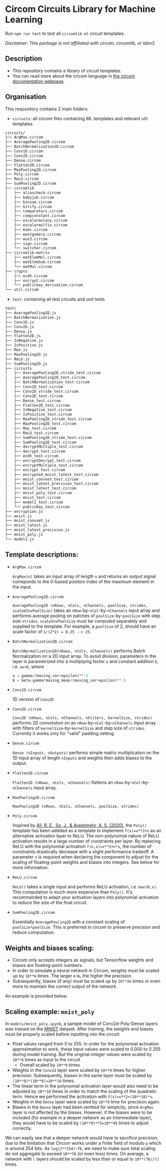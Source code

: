 # Circom Circuits Library for Machine Learning

Run `npm run test` to test all `circomlib-ml` circuit templates.

_Disclaimer: This package is not affiliated with circom, circomlib, or iden3._

## Description

- This repository contains a library of circuit templates.
- You can read more about the circom language in [the circom documentation webpage](https://docs.circom.io/).

## Organisation

This respository contains 2 main folders:
- `circuits`: all circom files containing ML templates and relevant util templates
```bash
circuits/
├── ArgMax.circom
├── AveragePooling2D.circom
├── BatchNormalization2D.circom
├── Conv1D.circom
├── Conv2D.circom
├── Dense.circom
├── Flatten2D.circom
├── MaxPooling2D.circom
├── Poly.circom
├── ReLU.circom
├── SumPooling2D.circom
├── circomlib
│   ├── aliascheck.circom
│   ├── babyjub.circom
│   ├── binsum.circom
│   ├── bitify.circom
│   ├── comparators.circom
│   ├── compconstant.circom
│   ├── escalarmulany.circom
│   ├── escalarmulfix.circom
│   ├── mimc.circom
│   ├── montgomery.circom
│   ├── mux3.circom
│   ├── sign.circom
│   └── switcher.circom
├── circomlib-matrix
│   ├── matElemMul.circom
│   ├── matElemSum.circom
│   └── matMul.circom
├── crypto
│   ├── ecdh.circom
│   ├── encrypt.circom
│   └── publickey_derivation.circom
└── util.circom
```
- `test`: containing all test circuits and unit tests
```bash
test/
├── AveragePooling2D.js
├── BatchNormalization.js
├── Conv1D.js
├── Conv2D.js
├── Dense.js
├── Flatten2D.js
├── IsNegative.js
├── IsPositive.js
├── Max.js
├── MaxPooling2D.js
├── ReLU.js
├── SumPooling2D.js
├── circuits
│   ├── AveragePooling2D_stride_test.circom
│   ├── AveragePooling2D_test.circom
│   ├── BatchNormalization_test.circom
│   ├── Conv1D_test.circom
│   ├── Conv2D_stride_test.circom
│   ├── Conv2D_test.circom
│   ├── Dense_test.circom
│   ├── Flatten2D_test.circom
│   ├── IsNegative_test.circom
│   ├── IsPositive_test.circom
│   ├── MaxPooling2D_stride_test.circom
│   ├── MaxPooling2D_test.circom
│   ├── Max_test.circom
│   ├── ReLU_test.circom
│   ├── SumPooling2D_stride_test.circom
│   ├── SumPooling2D_test.circom
│   ├── decryptMultiple_test.circom
│   ├── decrypt_test.circom
│   ├── ecdh_test.circom
│   ├── encryptDecrypt_test.circom
│   ├── encryptMultiple_test.circom
│   ├── encrypt_test.circom
│   ├── encrypted_mnist_latest_test.circom
│   ├── mnist_convnet_test.circom
│   ├── mnist_latest_precision_test.circom
│   ├── mnist_latest_test.circom
│   ├── mnist_poly_test.circom
│   ├── mnist_test.circom
│   ├── model1_test.circom
│   └── publicKey_test.circom
├── encryption.js
├── mnist.js
├── mnist_convnet.js
├── mnist_latest.js
├── mnist_latest_precision.js
├── mnist_poly.js
└── model1.js
```

## Template descriptions:
- `ArgMax.circom`

    `ArgMax(n)` takes an input array of length `n` and returns an output signal correponds to the 0-based position index of the maximum element in the input.

- `AveragePooling2D.circom`

    `AveragePooling2D (nRows, nCols, nChannels, poolSize, strides, scaledInvPoolSize)` takes an `nRow`-by-`nCol`-by-`nChannels` input array and performs average pooling on patches of `poolSize`-by-`poolSize` with step size `strides`. `scaleInvPoolSize` must be computed separately and supplied to the template. For example, a `poolSize` of 2, should have an scale factor of `1/(2*2) = 0.25 --> 25`.

- `BatchNormalization2D.circom`

    `BatchNormalization2D(nRows, nCols, nChannels)` performs Batch Normalization on a 2D input array. To avoid division, parameters in the layer is parametrized into a multiplying factor `a` and constant addition `b`, i.e. `ax+b`, where

    ```python
    a = gamma/(moving_var+epsilon)**.5
    b = beta-gamma*moving_mean/(moving_var+epsilon)**.5
    ```

- `Conv1D.circom`

    1D version of `Conv2D`

- `Conv2D.circom`

    `Conv2D (nRows, nCols, nChannels, nFilters, kernelSize, strides)` performs 2D convolution on an `nRow`-by-`nCol`-by-`nChannels` input array with filters of `kernelSize`-by-`kernelSize` and step size of `strides`. Currently it works only for "valid" padding setting.

- `Dense.circom`

    `Dense (nInputs, nOutputs)` performs simple matrix multiplication on the 1D input array of length `nInputs` and weights then adds biases to the output.

- `Flatten2D.circom`

    `Flatten2D (nRows, nCols, nChannels)` flattens an `nRow`-by-`nCol`-by-`nChannels` input array.

- `MaxPooling2D.circom`

    `MaxPooling2D (nRows, nCols, nChannels, poolSize, strides)`

- `Poly.circom`

    Inspired by [Ali, R. E., So, J., & Avestimehr, A. S. (2020)](https://arxiv.org/abs/2011.05530), the `Poly()` template has been addded as a template to implement `f(x)=x**2+x` as an alternative activation layer to ReLU. The non-polynomial nature of ReLU activation results in a large number of constraints per layer. By replacing ReLU with the polynomial activation `f(n,x)=x**2+n*x`, the number of constraints drastically decrease with a slight performance tradeoff. A parameter `n` is required when declaring the component to adjust for the scaling of floating-point weights and biases into integers. See below for more information.

- `ReLU.circom`

    `ReLU()` takes a single input and performs ReLU activation, i.e. `max(0,x)`. This computation is much more expensive than `Poly()`. It's recommended to adapt your activation layers into polynomial activation to reduce the size of the final circuit.

- `SumPooling2D.circom`

    Essentially `AveragePooling2D` with a constant scaling of `poolSize*poolSize`. This is preferred in circom to preserve precision and reduce computation.

## Weights and biases scaling:
- Circom only accepts integers as signals, but Tensorflow weights and biases are floating-point numbers.
- In order to simulate a neural network in Circom, weights must be scaled up by `10**m` times. The larger `m` is, the higher the precision.
- Subsequently, biases (if any) must be scaled up by `10**2m` times or even more to maintain the correct output of the network.

An example is provided below.

## Scaling example: `mnist_poly`
In `models/mnist_poly.ipynb`, a sample model of Conv2d-Poly-Dense layers was trained on the [MNIST](https://paperswithcode.com/dataset/mnist) dataset. After training, the weights and biases must be properly scaled before inputting into the circuit:
- Pixel values ranged from 0 to 255. In order for the polynomial activation approximation to work, these input values were scaled to 0.000 to 0.255 during model training. But the original integer values were scaled by `10**6` times as input to the circuit
    - Overall scaled by `10**9` times
- Weights in the `Conv2d` layer were scaled by `10**9` times for higher precision. Subsequently, biases in the same layer must be scaled by `(10**9)*(10**9)=10**18` times.
- The linear term in the polynomial activation layer would also need to be adjusted by `10**18` times in order to match the scaling of the quadratic term. Hence we performed the acitvation with `f(x)=x**2+(10**18)*x`.
- Weights in the `Dense` layer were scaled by `10**9` time for precision again.
- Biases in the `Dense` layer had been omitted for simplcity, since `ArgMax` layer is not affected by the biases. However, if the biases were to be included (for example in a deeper network as an intermediate layer), they would have to be scaled by `(10**9)**5=10**45` times to adjust correctly.

We can easily see that a deeper network would have to sacrifice precision, due to the limitation that Circom works under a finite field of modulo `p` which is around 254 bits. As `log(2**254)~76`, we need to make sure total scaling do not aggregate to exceed `10**76` (or even less) times. On average, a network with `l` layers should be scaled by less than or equal to `10**(76//l)` times.